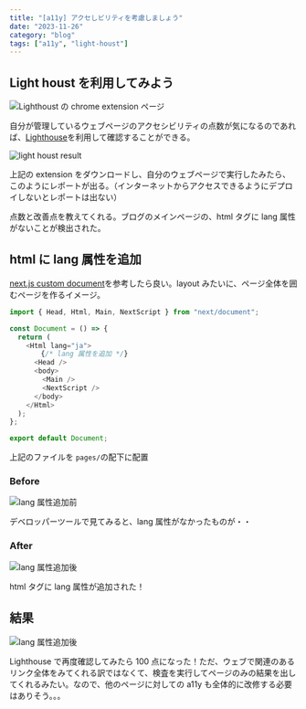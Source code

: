 ```yaml
---
title: "[a11y] アクセしビリティを考慮しましょう"
date: "2023-11-26"
category: "blog"
tags: ["a11y", "light-houst"]
---
```


## Light houst を利用してみよう

![Lighthoust の chrome extension ページ](/images/posts/a11y-5.png)

自分が管理しているウェブページのアクセシビリティの点数が気になるのであれば、[Lighthouse](https://chromewebstore.google.com/detail/lighthouse/blipmdconlkpinefehnmjammfjpmpbjk?hl=ja&pli=1)を利用して確認することができる。

![light houst result](/images/posts/a11y-1.png)

上記の extension をダウンロードし、自分のウェブページで実行したみたら、このようにレポートが出る。（インターネットからアクセスできるようにデプロイしないとレポートは出ない）

点数と改善点を教えてくれる。ブログのメインページの、html タグに lang 属性がないことが検出された。

## html に lang 属性を追加

[next.js custom document](https://nextjs.org/docs/pages/building-your-application/routing/custom-document)を参考したら良い。layout みたいに、ページ全体を囲むページを作るイメージ。

```ts
import { Head, Html, Main, NextScript } from "next/document";

const Document = () => {
  return (
    <Html lang="ja">
      　{/* lang 属性を追加 */}
      <Head />
      <body>
        <Main />
        <NextScript />
      </body>
    </Html>
  );
};

export default Document;
```

上記のファイルを `pages/`の配下に配置

### Before

![lang 属性追加前](/images/posts/a11y-2.png)

デベロッパーツールで見てみると、lang 属性がなかったものが・・

### After

![lang 属性追加後](/images/posts/a11y-3.png)

html タグに lang 属性が追加された！

## 結果

![lang 属性追加後](/images/posts/a11y-4.png)

Lighthouse で再度確認してみたら 100 点になった！ただ、ウェブで関連のあるリンク全体をみてくれる訳ではなくて、検査を実行してページのみの結果を出してくれるみたい。なので、他のページに対しての a11y も全体的に改修する必要はありそう。。。
